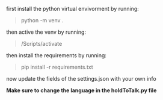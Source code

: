 first install the python virtual envivorment by running:
>python -m venv .

then active the venv by running:
>/Scripts/activate

then install the requirements by running:
>pip install -r requirements.txt

now update the fields of the settings.json with your own info

**Make sure to change the language in the holdToTalk.py file**
